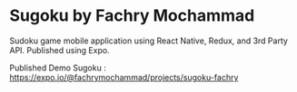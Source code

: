 # Sugoku by Fachry Mochammad

Sudoku game mobile application using React Native, Redux, and 3rd Party API. Published using Expo.

Published Demo Sugoku : https://expo.io/@fachrymochammad/projects/sugoku-fachry

